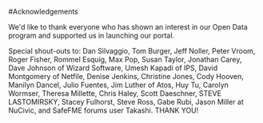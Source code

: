 #Acknowledgements

We'd like to thank everyone who has shown an interest in our Open Data program and supported us in launching our portal.

Special shout-outs to: Dan Silvaggio, Tom Burger, Jeff Noller, Peter Vroom, Roger Fisher, Rommel Esquig, Max Pop, Susan Taylor, Jonathan Carey, Dave Johnson of Wizard Software, Umesh Kapadi of IPS, David Montgomery of Netfile, Denise Jenkins, Christine Jones, Cody Hooven, Manilyn Dancel, Julio Fuentes, Jim Luther of Atos, Huy Tu, Carolyn Wormser, Theresa Millette, Chris Haley, Scott Daeschner, STEVE LASTOMIRSKY, Stacey Fulhorst, Steve Ross, Gabe Rubi, Jason Miller at NuCivic, and SafeFME forums user Takashi. THANK YOU!